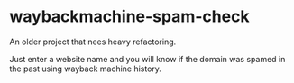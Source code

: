 # waybackmachine-spam-check
An older project that nees heavy refactoring.

Just enter a website name and you will know if the domain was spamed in the past using wayback machine history.
